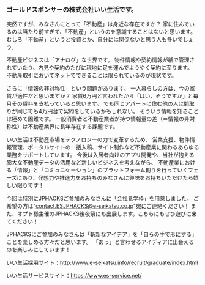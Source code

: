### ゴールドスポンサーの株式会社いい生活です。

突然ですが、みなさんにとって「不動産」は身近な存在ですか？
家に住んでいるのは当たり前すぎて、「不動産」というのを意識することはないと思います。むしろ「不動産」というと投資とか、自分には関係ないと思う人も多いでしょう。

不動産ビジネスは「アナログ」な世界です。
物件情報や契約情報が紙で管理されていたり、内見や契約のたびに現地に足を運んでようやく契約に至ります。
不動産取引においてネットでできることは限られているのが現状です。

さらに「情報の非対称性」という問題があります。
一人暮らしの方は、今の家賃が適性だと思いますか？
家賃6万円と言われたから「はい、そうですか」と毎月その賃料を支払っていると思います。
でも同じアパートに住む他の人は間取りが同じでも4万円台で契約をしているかもしれない。
そういう情報を知ることは極めて困難です。
一般消費者と不動産業者が持つ情報量の差（＝情報の非対称性）は不動産業界に長年存在する課題です。

いい生活は不動産市場をテクノロジーの力で変革するため、
営業支援、物件情報管理、ポータルサイトの一括入稿、サイト制作など不動産業に関わるあらゆる業務をサポートしています。
今後は入居者向けのアプリ開発や、当社が抱える膨大な不動産データの活用など新しいビジネスを考えながら、
不動産業における「情報」と「コミュニケーション」のプラットフォーム創りを行っていくフェーズにあり、発想力や推進力をお持ちのみなさんに興味をお持ちいただけたら嬉しい限りです！

今回は特別にJPHACKSご参加のみなさんに「会社見学枠」を用意しました。
ご希望の方は"contact.ESJPHACKS@e-seikatsu.co.jp"宛にご連絡ください！
また、オプト様主催のJPHACKS後夜祭にも出展します。こちらにもぜひ遊びに来てください！

JPHACKSにご参加のみなさんは「斬新なアイデア」を「自らの手で形にする」ことを楽しめる方々だと思います。
「あっ」と言わせるアイディアに出会えるのを楽しみにしています！


いい生活採用サイト：http://www.e-seikatsu.info/recruit/graduate/index.html

いい生活サービスサイト：https://www.es-service.net/
